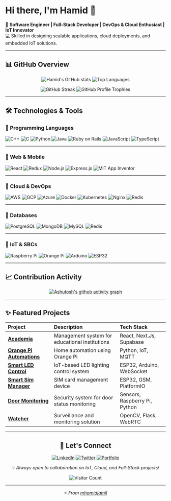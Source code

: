 # Hi there, I'm Hamid 👋  

🚀 **Software Engineer | Full-Stack Developer | DevOps & Cloud Enthusiast | IoT Innovator**  
💻 Skilled in designing scalable applications, cloud deployments, and embedded IoT solutions.  

---

## 📊 GitHub Overview  


<div align="center">
  
![Hamid's GitHub stats](https://github-readme-stats.vercel.app/api?username=mhamidjamil&show_icons=true&count_private=true&hide_title=true&theme=radical&hide_border=true)
![Top Languages](https://github-readme-stats.vercel.app/api/top-langs/?username=mhamidjamil&layout=compact&theme=radical&hide_border=true&langs_count=8)

</div>

<div align="center">
  
![GitHub Streak](https://streak-stats.demolab.com?user=mhamidjamil&theme=radical&hide_border=true&date_format=M%20j%5B%2C%20Y%5D)
![GitHub Profile Trophies](https://github-profile-trophy.vercel.app/?username=mhamidjamil&theme=radical&no-bg=true&no-frame=true&column=4)

</div>

---

## 🛠️ Technologies & Tools

### 🔹 Programming Languages
![C++](https://img.shields.io/badge/C++-00599C?style=for-the-badge&logo=cplusplus&logoColor=white)
![C](https://img.shields.io/badge/C-00599C?style=for-the-badge&logo=c&logoColor=white)
![Python](https://img.shields.io/badge/Python-3776AB?style=for-the-badge&logo=python&logoColor=white)
![Java](https://img.shields.io/badge/Java-007396?style=for-the-badge&logo=java&logoColor=white)
![Ruby on Rails](https://img.shields.io/badge/Ruby_on_Rails-CC0000?style=for-the-badge&logo=ruby-on-rails&logoColor=white)
![JavaScript](https://img.shields.io/badge/JavaScript-F7DF1E?style=for-the-badge&logo=javascript&logoColor=black)
![TypeScript](https://img.shields.io/badge/TypeScript-3178C6?style=for-the-badge&logo=typescript&logoColor=white)

---

### 🔹 Web & Mobile
![React](https://img.shields.io/badge/React-20232A?style=for-the-badge&logo=react&logoColor=61DAFB)
![Redux](https://img.shields.io/badge/Redux-764ABC?style=for-the-badge&logo=redux&logoColor=white)
![Node.js](https://img.shields.io/badge/Node.js-339933?style=for-the-badge&logo=nodedotjs&logoColor=white)
![Express.js](https://img.shields.io/badge/Express.js-000000?style=for-the-badge&logo=express&logoColor=white)
![MIT App Inventor](https://img.shields.io/badge/MIT_App_Inventor-009688?style=for-the-badge&logo=appveyor&logoColor=white)

---

### 🔹 Cloud & DevOps
![AWS](https://img.shields.io/badge/AWS-FF9900?style=for-the-badge&logo=amazonaws&logoColor=white)
![GCP](https://img.shields.io/badge/GCP-4285F4?style=for-the-badge&logo=googlecloud&logoColor=white)
![Azure](https://img.shields.io/badge/Azure-0078D4?style=for-the-badge&logo=microsoftazure&logoColor=white)
![Docker](https://img.shields.io/badge/Docker-2496ED?style=for-the-badge&logo=docker&logoColor=white)
![Kubernetes](https://img.shields.io/badge/Kubernetes-326CE5?style=for-the-badge&logo=kubernetes&logoColor=white)
![Nginx](https://img.shields.io/badge/Nginx-009639?style=for-the-badge&logo=nginx&logoColor=white)
![Redis](https://img.shields.io/badge/Redis-DC382D?style=for-the-badge&logo=redis&logoColor=white)

---

### 🔹 Databases
![PostgreSQL](https://img.shields.io/badge/PostgreSQL-316192?style=for-the-badge&logo=postgresql&logoColor=white)
![MongoDB](https://img.shields.io/badge/MongoDB-4EA94B?style=for-the-badge&logo=mongodb&logoColor=white)
![MySQL](https://img.shields.io/badge/MySQL-4479A1?style=for-the-badge&logo=mysql&logoColor=white)
![Redis](https://img.shields.io/badge/Redis-DC382D?style=for-the-badge&logo=redis&logoColor=white)

---

### 🔹 IoT & SBCs
![Raspberry Pi](https://img.shields.io/badge/Raspberry%20Pi-A22846?style=for-the-badge&logo=raspberrypi&logoColor=white)
![Orange Pi](https://img.shields.io/badge/Orange%20Pi-FF6600?style=for-the-badge&logo=arm&logoColor=white)
![Arduino](https://img.shields.io/badge/Arduino-00979D?style=for-the-badge&logo=arduino&logoColor=white)
![ESP32](https://img.shields.io/badge/ESP32-E7352C?style=for-the-badge&logo=espressif&logoColor=white)

---

## 📈 Contribution Activity  

<div align="center">
  
[![Ashutosh's github activity graph](https://github-readme-activity-graph.vercel.app/graph?username=mhamidjamil&theme=github-compact&hide_border=true&area=true)](https://github.com/ashutosh00710/github-readme-activity-graph)

</div>

---

## ✨ Featured Projects

<div align="center">

| Project | Description | Tech Stack |
| :--- | :--- | :--- |
| [**Academia**](https://www.innovorix.com/) | Management system for educational institutions | React, Next.Js, Supabase |
| [**Orange Pi Automations**](https://github.com/mhamidjamil/orangepi) | Home automation using Orange Pi | Python, IoT, MQTT |
| [**Smart LED Control**](https://github.com/mhamidjamil/studio) | IoT-based LED lighting control system | ESP32, Arduino, WebSocket |
| [**Smart Sim Manager**](https://github.com/mhamidjamil/TTGO_TCall) | SIM card management device | ESP32, GSM, PlatformIO |
| [**Door Monitoring**](https://github.com/mhamidjamil/Door-Monitoring) | Security system for door status monitoring | Sensors, Raspberry Pi, Python |
| [**Watcher**](https://github.com/mhamidjamil/Watcher) | Surveillance and monitoring solution | OpenCV, Flask, WebRTC |

</div>

---

<div align="center">

## 🤝 Let's Connect

[![LinkedIn](https://img.shields.io/badge/LinkedIn-0A66C2?style=for-the-badge&logo=linkedin&logoColor=white)](https://www.linkedin.com/in/muhammad-hamid-jamil-009b5916b/)
[![Twitter](https://img.shields.io/badge/Twitter-1DA1F2?style=for-the-badge&logo=twitter&logoColor=white)](https://twitter.com/MHamidJamil2)
[![Portfolio](https://img.shields.io/badge/Portfolio-4285F4?style=for-the-badge&logo=google-chrome&logoColor=white)](https://mhamidjamil.github.io/portfolio)

💡 *Always open to collaboration on IoT, Cloud, and Full-Stack projects!*  

![Visitor Count](https://komarev.com/ghpvc/?username=mhamidjamil&color=blue&style=flat-square)

</div>

---

<div align="center">

⭐️ *From [mhamidjamil](https://github.com/mhamidjamil)*

</div>

